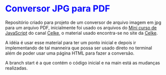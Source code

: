 # <font color="blue">Conversor JPG para PDF</font>

Repositório criado para projeto de um conversor de arquivo imagem em jpg para um arquivo PDF, inicialmente foi usado os arquivos do [Mini curso de JavaScript](https://www.youtube.com/playlist?list=PLmY5AEiqDWwBcg9x20NXof8EMPiUGfWr7) do canal [Celke](https://www.youtube.com/@CelkeBr), o material usado encontra-se no site da [Celke](https://celke.com.br/new/material-gratuito/gerar-pdf-com-imagem-no-js).

A idéia é usar esse material para ter um ponto inicial e depois ir implementando de tal manneira que possa ser usado direto no terminal além de poder usar uma página HTML para fazer a conversão.

A branch start é a que contém o código inicial e na main está as mudanças realizadas.
